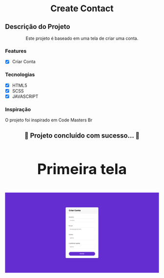 <h1 align="center">Create Contact</h1>


## Descrição do Projeto
<p align="center">Este projeto é baseado em uma tela de criar uma conta.</p>

### Features

- [x] Criar Conta


### Tecnologias

- [x] HTML5
- [x] SCSS
- [x] JAVASCRIPT

### Inspiração
<p> O projeto foi inspirado em Code Masters Br</a></p>



<h2 align="center"> 
	 🚀 Projeto concluído com sucesso... 🚀
</h4>


<h3 align="center" style="font-size: 3rem";>Primeira tela</h3>
<img src="img/create-account.png">

